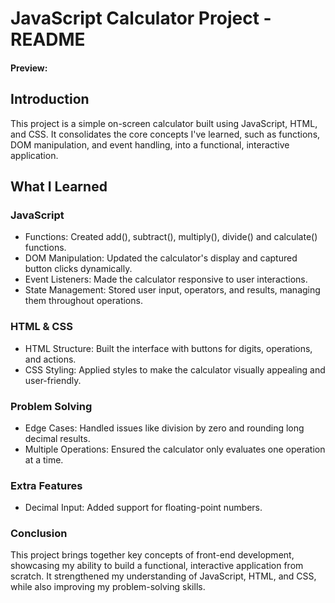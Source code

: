 # JavaScript Calculator Project - README
#### Preview: 

## Introduction
This project is a simple on-screen calculator built using JavaScript, HTML, and CSS. It consolidates the core concepts I've learned, such as functions, DOM manipulation, and event handling, into a functional, interactive application.

## What I Learned
### JavaScript
- Functions: Created add(), subtract(), multiply(), divide() and calculate() functions.
- DOM Manipulation: Updated the calculator's display and captured button clicks dynamically.
- Event Listeners: Made the calculator responsive to user interactions.
- State Management: Stored user input, operators, and results, managing them throughout operations.
### HTML & CSS
- HTML Structure: Built the interface with buttons for digits, operations, and actions.
- CSS Styling: Applied styles to make the calculator visually appealing and user-friendly.
### Problem Solving
- Edge Cases: Handled issues like division by zero and rounding long decimal results.
- Multiple Operations: Ensured the calculator only evaluates one operation at a time.
### Extra Features
- Decimal Input: Added support for floating-point numbers.
### Conclusion
This project brings together key concepts of front-end development, showcasing my ability to build a functional, interactive application from scratch. It strengthened my understanding of JavaScript, HTML, and CSS, while also improving my problem-solving skills.
